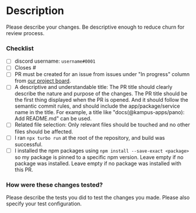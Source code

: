 # Description

Please describe your changes. Be descriptive enough to reduce churn for review process.

### Checklist

- [ ] discord username: `username#0001`
- [ ] Closes #<issue-number>
- [ ] PR must be created for an issue from issues under "In progress" column from [our project board](https://github.com/orgs/kamp-us/projects/2/views/1).
- [ ] A descriptive and understandable title: The PR title should clearly describe the nature and purpose of the changes. The PR title should be the first thing displayed when the PR is opened. And it should follow the semantic commit rules, and should include the app/package/service name in the title. For example, a title like "docs(@kampus-apps/pano): Add README.md" can be used.
- [ ] Related file selection: Only relevant files should be touched and no other files should be affected.
- [ ] I ran `npx turbo run` at the root of the repository, and build was successful.
- [ ] I installed the npm packages using `npm install --save-exact <package>` so my package is pinned to a specific npm version. Leave empty if no package was installed. Leave empty if no package was installed with this PR.

### How were these changes tested?

Please describe the tests you did to test the changes you made. Please also specify your test configuration.
